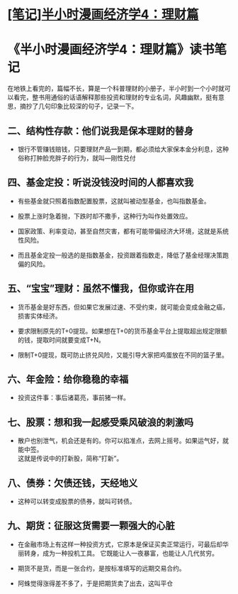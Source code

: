 # [[笔记]半小时漫画经济学4：理财篇](https://github.com/superleeyom/blog/issues/34)

# 《半小时漫画经济学4：理财篇》读书笔记

在地铁上看完的，篇幅不长，算是一个科普理财的小册子，半小时到一个小时就可以看完，整书用通俗的话语解释那些投资和理财的专业名词，风趣幽默，挺有意思，摘抄了几句印象比较深的句子，记录一下。

## 二、结构性存款：他们说我是保本理财的替身

- 银行不管赚钱赔钱，只要理财产品一到期，都必须给大家保本金分利息，这种俗称打肿脸充胖子的行为，就叫—刚性兑付

## 四、基金定投：听说没钱没时间的人都喜欢我

- 有些基金就只照着指数配置股票，这就叫被动型基金，也叫指数基金。

- 股票上涨时急着抛，下跌时却不撒手，这种行为叫作处置效应。

- 国家政策、利率变动，甚至自然灾害，都有可能带偏经济大环境，这就是系统性风险。

- 而且基金定投一般选的是指数基金，投资跟着指数走，降低了基金经理决策跑偏的风险。

## 五、“宝宝”理财：虽然不懂我，但你或许在用

- 货币基金是好东西，但如果它发展过速、不受约束，就可能会变成金融之癌，损害实体经济。

- 要求限制原先的T+0提现。如果想在T+0的货币基金平台上提取超出规定限额的钱，提取时间就要变成T+N。

- 限制T+0提现，既可防止挤兑风险，又能引导大家把鸡蛋放在不同的篮子里。

## 六、年金险：给你稳稳的幸福

- 投资这件事：事后诸葛亮，事前猪一样。

## 七、股票：想和我一起感受乘风破浪的刺激吗

- 散户也别泄气，机会还是有的。你可以掐准点，去网上摇号。如果运气好，就能中签。  <br />这就是传说中的打新股，简称“打新”。

## 八、债券：欠债还钱，天经地义

- 这种可以转变成股票的债券，就叫可转债。

## 九、期货：征服这货需要一颗强大的心脏

- 在金融市场上有这样一种投资方式，它原本是保证买卖正常运行，可最后却华丽转身，成为一种投机工具。  它既能让人一夜暴富，也能让人几代贫穷。

- 期货不是货，而是一张合约，是按标准填写的远期交易合约。

- 阿蛛觉得涨得差不多了，于是把期货卖了出去，这叫平仓

